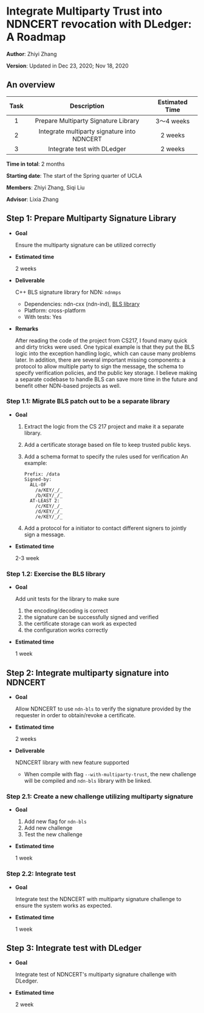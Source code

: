 # Integrate Multiparty Trust into NDNCERT revocation with DLedger: A Roadmap

**Author**: Zhiyi Zhang

**Version**: Updated in Dec 23, 2020; Nov 18, 2020

## An overview

| Task | Description | Estimated Time |
|:----:|:-----------:|:--------------:|
|  1  | Prepare Multiparty Signature Library | 3～4 weeks |
|  2  | Integrate multiparty signature into NDNCERT | 2 weeks |
|  3  | Integrate test with DLedger | 2 weeks |

**Time in total**: 2 months

**Starting date**: The start of the Spring quarter of UCLA

**Members**: Zhiyi Zhang, Siqi Liu

**Advisor**: Lixia Zhang

## Step 1: Prepare Multiparty Signature Library

* **Goal**

  Ensure the multiparty signature can be utilized correctly

* **Estimated time**

  2 weeks

* **Deliverable**

  C++ BLS signature library for NDN: `ndnmps`

  * Dependencies: ndn-cxx (ndn-ind), [BLS library](https://github.com/herumi/bls)
  * Platform: cross-platform
  * With tests: Yes

* **Remarks**

  After reading the code of the project from CS217, I found many quick and dirty tricks were used.
  One typical example is that they put the BLS logic into the exception handling logic, which can cause many problems later.
  In addition, there are several important missing components: a protocol to allow multiple party to sign the message, the schema to specify verification policies, and the public key storage.
  I believe making a separate codebase to handle BLS can save more time in the future and benefit other NDN-based projects as well.

### Step 1.1: Migrate BLS patch out to be a separate library

* **Goal**

  1. Extract the logic from the CS 217 project and make it a separate library.
  2. Add a certificate storage based on file to keep trusted public keys.
  3. Add a schema format to specify the rules used for verification
  An example:

     ```ascii
     Prefix: /data
     Signed-by:
       ALL-OF
         /a/KEY/_/_
         /b/KEY/_/_
       AT-LEAST 2:
         /c/KEY/_/_
         /d/KEY/_/_
         /e/KEY/_/_
     ```

  4. Add a protocol for a initiator to contact different signers to jointly sign a message.

* **Estimated time**

  2-3 week

### Step 1.2: Exercise the BLS library

* **Goal**

  Add unit tests for the library to make sure

  1. the encoding/decoding is correct
  2. the signature can be successfully signed and verified
  3. the certificate storage can work as expected
  4. the configuration works correctly

* **Estimated time**

  1 week

## Step 2: Integrate multiparty signature into NDNCERT

* **Goal**

  Allow NDNCERT to use `ndn-bls` to verify the signature provided by the requester in order to obtain/revoke a certificate.

* **Estimated time**

  2 weeks

* **Deliverable**

  NDNCERT library with new feature supported

  * When compile with flag `--with-multiparty-trust`, the new challenge will be compiled and `ndn-bls` library with be linked.

### Step 2.1: Create a new challenge utilizing multiparty signature

* **Goal**

  1. Add new flag for `ndn-bls`
  2. Add new challenge
  3. Test the new challenge

* **Estimated time**

  1 week

### Step 2.2: Integrate test

* **Goal**

  Integrate test the NDNCERT with multiparty signature challenge to ensure the system works as expected.

* **Estimated time**

  1 week

## Step 3: Integrate test with DLedger

* **Goal**

  Integrate test of NDNCERT's multiparty signature challenge with DLedger.

* **Estimated time**

  2 week